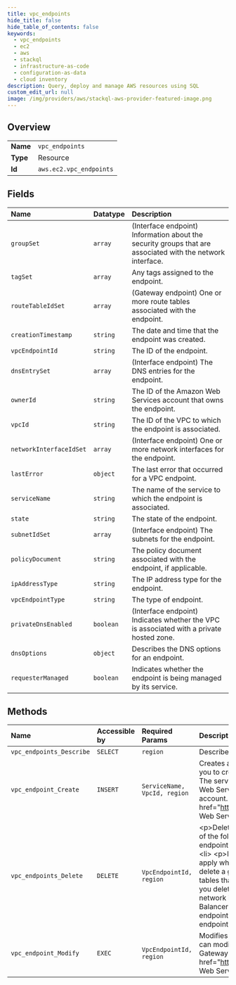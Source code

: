 ```yaml
---
title: vpc_endpoints
hide_title: false
hide_table_of_contents: false
keywords:
  - vpc_endpoints
  - ec2
  - aws    
  - stackql
  - infrastructure-as-code
  - configuration-as-data
  - cloud inventory
description: Query, deploy and manage AWS resources using SQL
custom_edit_url: null
image: /img/providers/aws/stackql-aws-provider-featured-image.png
---
```

  
    

## Overview
<table><tbody>
<tr><td><b>Name</b></td><td><code>vpc_endpoints</code></td></tr>
<tr><td><b>Type</b></td><td>Resource</td></tr>
<tr><td><b>Id</b></td><td><code>aws.ec2.vpc_endpoints</code></td></tr>
</tbody></table>

## Fields
| Name | Datatype | Description |
|:-----|:---------|:------------|
| `groupSet` | `array` | (Interface endpoint) Information about the security groups that are associated with the network interface. |
| `tagSet` | `array` | Any tags assigned to the endpoint. |
| `routeTableIdSet` | `array` | (Gateway endpoint) One or more route tables associated with the endpoint. |
| `creationTimestamp` | `string` | The date and time that the endpoint was created. |
| `vpcEndpointId` | `string` | The ID of the endpoint. |
| `dnsEntrySet` | `array` | (Interface endpoint) The DNS entries for the endpoint. |
| `ownerId` | `string` | The ID of the Amazon Web Services account that owns the endpoint. |
| `vpcId` | `string` | The ID of the VPC to which the endpoint is associated. |
| `networkInterfaceIdSet` | `array` | (Interface endpoint) One or more network interfaces for the endpoint. |
| `lastError` | `object` | The last error that occurred for a VPC endpoint. |
| `serviceName` | `string` | The name of the service to which the endpoint is associated. |
| `state` | `string` | The state of the endpoint. |
| `subnetIdSet` | `array` | (Interface endpoint) The subnets for the endpoint. |
| `policyDocument` | `string` | The policy document associated with the endpoint, if applicable. |
| `ipAddressType` | `string` | The IP address type for the endpoint. |
| `vpcEndpointType` | `string` | The type of endpoint. |
| `privateDnsEnabled` | `boolean` | (Interface endpoint) Indicates whether the VPC is associated with a private hosted zone. |
| `dnsOptions` | `object` | Describes the DNS options for an endpoint. |
| `requesterManaged` | `boolean` | Indicates whether the endpoint is being managed by its service. |
## Methods
| Name | Accessible by | Required Params | Description |
|:-----|:--------------|:----------------|:------------|
| `vpc_endpoints_Describe` | `SELECT` | `region` | Describes one or more of your VPC endpoints. |
| `vpc_endpoint_Create` | `INSERT` | `ServiceName, VpcId, region` | Creates a VPC endpoint for a specified service. An endpoint enables you to create a private connection between your VPC and the service. The service may be provided by Amazon Web Services, an Amazon Web Services Marketplace Partner, or another Amazon Web Services account. For more information, see the &lt;a href="https://docs.aws.amazon.com/vpc/latest/privatelink/"&gt;Amazon Web Services PrivateLink Guide&lt;/a&gt;. |
| `vpc_endpoints_Delete` | `DELETE` | `VpcEndpointId, region` | &lt;p&gt;Deletes one or more specified VPC endpoints. You can delete any of the following types of VPC endpoints. &lt;/p&gt; &lt;ul&gt; &lt;li&gt; &lt;p&gt;Gateway endpoint,&lt;/p&gt; &lt;/li&gt; &lt;li&gt; &lt;p&gt;Gateway Load Balancer endpoint,&lt;/p&gt; &lt;/li&gt; &lt;li&gt; &lt;p&gt;Interface endpoint&lt;/p&gt; &lt;/li&gt; &lt;/ul&gt; &lt;p&gt;The following rules apply when you delete a VPC endpoint:&lt;/p&gt; &lt;ul&gt; &lt;li&gt; &lt;p&gt;When you delete a gateway endpoint, we delete the endpoint routes in the route tables that are associated with the endpoint.&lt;/p&gt; &lt;/li&gt; &lt;li&gt; &lt;p&gt;When you delete a Gateway Load Balancer endpoint, we delete the endpoint network interfaces. &lt;/p&gt; &lt;p&gt;You can only delete Gateway Load Balancer endpoints when the routes that are associated with the endpoint are deleted.&lt;/p&gt; &lt;/li&gt; &lt;li&gt; &lt;p&gt;When you delete an interface endpoint, we delete the endpoint network interfaces.&lt;/p&gt; &lt;/li&gt; &lt;/ul&gt; |
| `vpc_endpoint_Modify` | `EXEC` | `VpcEndpointId, region` | Modifies attributes of a specified VPC endpoint. The attributes that you can modify depend on the type of VPC endpoint (interface, gateway, or Gateway Load Balancer). For more information, see the &lt;a href="https://docs.aws.amazon.com/vpc/latest/privatelink/"&gt;Amazon Web Services PrivateLink Guide&lt;/a&gt;. |
